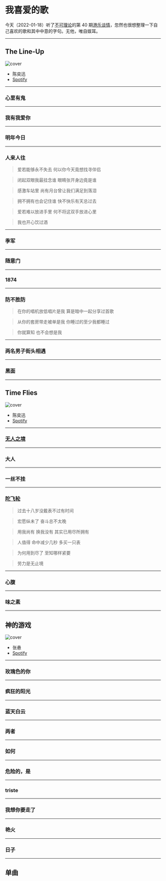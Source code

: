 # 我喜爱的歌

今天（2022-01-18）听了[不可理论](https://bukelilun.com)的第 40 期[港乐谈情](https://bukelilun.com/episodes/40)，忽然也很想整理一下自己喜欢的歌和其中中意的字句。无他，唯自娱耳。

---

## The Line-Up

![cover](attachments/2002EasonTheLineup.jpeg)

* 陈奕迅
* [Spotify](https://open.spotify.com/album/1YhlJrqnaO8Ks2AwvOuVgE)

----

### 心里有鬼

----

### 我有我爱你

----

### 明年今日

----

### 人来人往

> 爱若能够永不失去
> 何以你今天竟想找寻伴侣

> 闭起双眼我最挂念谁
> 眼睛张开身边竟是谁

> 感激车站里
> 尚有月台曾让我们满足到落泪

> 拥不拥有也会记住谁
> 快不快乐有天总过去

> 爱若难以放进手里
> 何不将这双手放进心里

> 我也开心饮过酒

----

### 季军

----

### 随意门

----

### 1874

----

### 防不胜防

> 在你的唱机放低唱片是我
> 算是暗中一起分享过首歌

> 从你的套房带走被单是我
> 你睡过的至少我都睡过

> 你就算知
> 也不会想是我

----

### 两名男子街头相遇

----

### 黑面

---

## Time Flies

![cover](attachments/time-flies.jpeg)

* 陈奕迅
* [Spotify](https://open.spotify.com/album/26a4TfjN04hLg881uIeutW)

----

### [无人之境](https://www.bilibili.com/video/BV1x54y1G7Z6)

----

### 大人

----

### 一丝不挂

----

### [陀飞轮](https://www.bilibili.com/video/BV1Gy4y1q7ZS)

> 过去十八岁没戴表不过有时间
> 

> 宏愿纵未了
> 奋斗总不太晚

> 用我尚有
> 换我没有
> 其实已用尽所拥有

> 人值得
> 命中减少几秒
> 多买一只表

> 为何用到尽了
> 至知哪样紧要

> 劳力是无止境



----

### 心腹

----

### 味之素

---

## 神的游戏

![cover](attachments/games-we-play.jpeg)

* 张悬
* [Spotify](https://open.spotify.com/album/6ZOZeusLIlHMy52JxwsWhY)

----

### 玫瑰色的你

----

### 疯狂的阳光

----

### 蓝天白云

----

### 两者

----

### 如何

----

### 危险的，是

----

### triste

----

### 我想你要走了

----

### 艳火

----

### 日子

---

## 单曲
